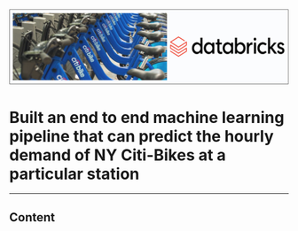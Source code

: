 <img src="https://raw.githubusercontent.com/skswar/NYCitibike_Demand_Prediction_ML_Pipeline/master/img/logo_main.png" width="1000" title="hover text">

 # Built an end to end machine learning pipeline that can predict the hourly demand of NY Citi-Bikes at a particular station
--------------------------------------------------------------------------------------------------------------------------------------------------

## Content
